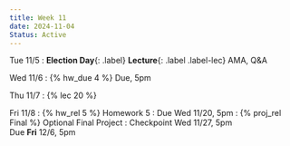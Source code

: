 ```yaml
---
title: Week 11
date: 2024-11-04
Status: Active
---
```


Tue 11/5
: **Election Day**{: .label} **Lecture**{: .label .label-lec} AMA, Q&A

Wed 11/6
: {% hw_due 4 %} Due, 5pm

Thu 11/7
: {% lec 20 %}

Fri 11/8
: {% hw_rel 5 %} Homework 5
  : Due Wed 11/20, 5pm
: {% proj_rel Final %} Optional Final Project
  : Checkpoint Wed 11/27, 5pm<br/>Due **Fri** 12/6, 5pm
